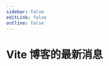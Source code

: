 ```yaml
---
sidebar: false
editLink: false
outline: false
---
```


<script setup>
import BlogIndex from './.vitepress/theme/components/BlogIndex.vue'
</script>

# Vite 博客的最新消息

<BlogIndex/>
